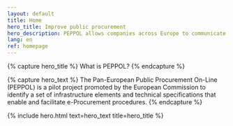 ```yaml
---
layout: default
title: Home
hero_title: Improve public procurement
hero_description: PEPPOL allows companies across Europe to communicate electronically with public purchasers at various stages of the procurement procedure.
lang: en
ref: homepage
---
```

{% capture hero_title %}
What is PEPPOL?
{% endcapture %}

{% capture hero_text %}
The Pan-European Public Procurement On-Line (PEPPOL) is a pilot project promoted by the European Commission to identify a set of infrastructure elements and technical specifications that enable and facilitate e-Procurement procedures.
{% endcapture %}

{% include hero.html text=hero_text title=hero_title %}
